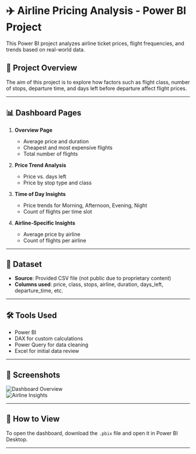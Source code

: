 # ✈️ Airline Pricing Analysis - Power BI Project

This Power BI project analyzes airline ticket prices, flight frequencies, and trends based on real-world data.

## 📌 Project Overview

The aim of this project is to explore how factors such as flight class, number of stops, departure time, and days left before departure affect flight prices.

---

## 📊 Dashboard Pages

1. **Overview Page**  
   - Average price and duration  
   - Cheapest and most expensive flights  
   - Total number of flights

2. **Price Trend Analysis**  
   - Price vs. days left  
   - Price by stop type and class

3. **Time of Day Insights**  
   - Price trends for Morning, Afternoon, Evening, Night  
   - Count of flights per time slot

4. **Airline-Specific Insights**  
   - Average price by airline  
   - Count of flights per airline

---

## 📂 Dataset

- **Source**: Provided CSV file (not public due to proprietary content)
- **Columns used**: price, class, stops, airline, duration, days_left, departure_time, etc.

---

## 🛠 Tools Used

- Power BI  
- DAX for custom calculations  
- Power Query for data cleaning  
- Excel for initial data review

---

## 📸 Screenshots

![Dashboard Overview](screenshots/overview.png)  
![Airline Insights](screenshots/airline_insights.png)

---

## 🔗 How to View

To open the dashboard, download the `.pbix` file and open it in Power BI Desktop.

---
